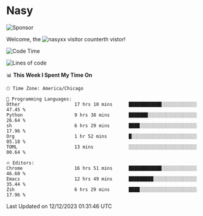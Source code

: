 # Nasy

<!--
<p align="center">
<img height="200" src="https://github-readme-stats.vercel.app/api?username=nasyxx&count_private=true&show_icons=true&theme=dracula&include_all_commits=true"/>
<img height="200" src="https://github-readme-stats.vercel.app/api/top-langs/?username=nasyxx&theme=dracula&hide=html,jupyter+notebook&count_private=true&show_icons=true"/>
</p>

  
----------------
-->

![Sponsor](https://img.shields.io/static/v1.svg?label=Sponsor&message=%E2%9D%A4&logo=GitHub&style=flat&color=pink)
 
Welcome, the ![nasyxx visitor counter](https://count.getloli.com/get/@nasyxx?theme=rule34)th vistor!
 
<!--START_SECTION:waka-->
![Code Time](http://img.shields.io/badge/Code%20Time-4%2C090%20hrs%2036%20mins-blue)

![Lines of code](https://img.shields.io/badge/From%20Hello%20World%20I%27ve%20Written-6.3%20million%20lines%20of%20code-blue)

📊 **This Week I Spent My Time On** 

```text
🕑︎ Time Zone: America/Chicago

💬 Programming Languages: 
Other                    17 hrs 10 mins      ████████████░░░░░░░░░░░░░   47.45 % 
Python                   9 hrs 38 mins       ███████░░░░░░░░░░░░░░░░░░   26.64 % 
sh                       6 hrs 29 mins       ████░░░░░░░░░░░░░░░░░░░░░   17.96 % 
Org                      1 hr 52 mins        █░░░░░░░░░░░░░░░░░░░░░░░░   05.18 % 
TOML                     13 mins             ░░░░░░░░░░░░░░░░░░░░░░░░░   00.64 % 

🔥 Editors: 
Chrome                   16 hrs 51 mins      ████████████░░░░░░░░░░░░░   46.60 % 
Emacs                    12 hrs 49 mins      █████████░░░░░░░░░░░░░░░░   35.44 % 
Zsh                      6 hrs 29 mins       ████░░░░░░░░░░░░░░░░░░░░░   17.96 % 
```


 Last Updated on 12/12/2023 01:31:46 UTC
<!--END_SECTION:waka-->

<!-- ![visitors](https://visitor-badge.laobi.icu/badge?page_id=nasyxx.nasyxx) -->

